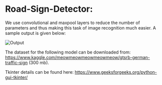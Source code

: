 # Road-Sign-Detector:

We use convolutional and maxpool layers to reduce the number of parameters and thus making this task of image recognition much easier.
A sample output is given below:

![Output](https://user-images.githubusercontent.com/60837429/85126067-5a44be00-b24a-11ea-809c-695f5654e389.png)

The dataset for the following model can be downloaded from: https://www.kaggle.com/meowmeowmeowmeowmeow/gtsrb-german-traffic-sign (300 mb).

Tkinter details can be found here: https://www.geeksforgeeks.org/python-gui-tkinter/
